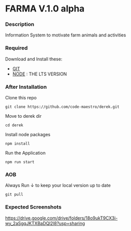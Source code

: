 # __FARMA V.1.0 alpha__
### __Description__
Information System to motivate farm animals and activities

### __Required__
Download and Install these:
* [GIT](https://git-scm.com/download/win) 
* [NODE](https://nodejs.org/en/download/)   :  THE LTS VERSION 


### __After Installation__
Clone this repo
```
git clone https://github.com/code-maestro/derek.git
```
Move to derek dir
```
cd derek
```
Install node packages
```
npm install
```
Run the Application
```
npm run start
```

### __AOB__

Always Run ↓ to keep your local version up to date
```
git pull
```


### __Expected Screenshots__

https://drive.google.com/drive/folders/18o9ukT9CX3i-wy_2aSgqJKTXBaDQl2l8?usp=sharing


